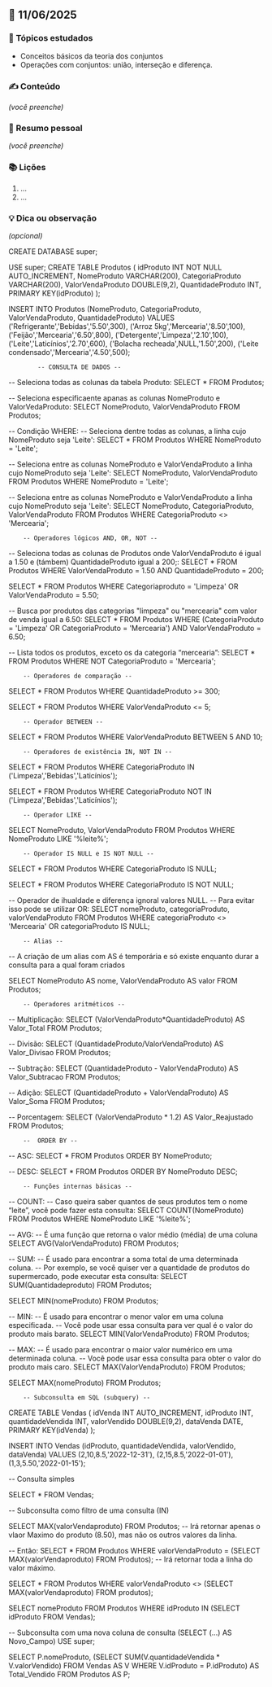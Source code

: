 ## 📅 11/06/2025

### 🧠 Tópicos estudados
- Conceitos básicos da teoria dos conjuntos
- Operações com conjuntos: união, interseção e diferença.

### ✍️ Conteúdo
*(você preenche)*

### 📌 Resumo pessoal
*(você preenche)*

### 📚 Lições
1. ...
2. ...

### 💡 Dica ou observação
*(opcional)*


CREATE DATABASE super;

USE super;
CREATE TABLE Produtos (
	idProduto INT NOT NULL AUTO_INCREMENT,
    NomeProduto VARCHAR(200),
    CategoriaProduto VARCHAR(200),
    ValorVendaProduto DOUBLE(9,2),
    QuantidadeProduto INT,
    PRIMARY KEY(idProduto)
);

INSERT INTO Produtos
(NomeProduto, CategoriaProduto, ValorVendaProduto, QuantidadeProduto)
VALUES
('Refrigerante','Bebidas','5.50',300),
('Arroz 5kg','Mercearia','8.50',100),
('Feijão','Mercearia','6.50',800),
('Detergente','Limpeza','2.10',100),
('Leite','Laticínios','2.70',600),
('Bolacha recheada',NULL,'1.50',200),
('Leite condensado','Mercearia','4.50',500);

			-- CONSULTA DE DADOS --
            
-- Seleciona todas as colunas da tabela Produto:
SELECT * FROM Produtos;


-- Seleciona especificaente apanas as colunas NomeProduto e ValorVedaProduto:
SELECT NomeProduto, ValorVendaProduto FROM Produtos;


-- Condição WHERE:
-- Seleciona dentre todas as colunas, a linha cujo NomeProduto seja 'Leite':
SELECT * FROM Produtos WHERE NomeProduto = 'Leite';


-- Seleciona entre as colunas NomeProduto e ValorVendaProduto a linha cujo NomeProduto seja 'Leite':
SELECT NomeProduto, ValorVendaProduto FROM Produtos WHERE NomeProduto = 'Leite';


-- Seleciona entre as colunas NomeProduto e ValorVendaProduto a linha cujo NomeProduto seja 'Leite':
SELECT NomeProduto, CategoriaProduto, ValorVendaProduto FROM Produtos WHERE CategoriaProduto <> 'Mercearia';


		-- Operadores lógicos AND, OR, NOT --

-- Seleciona todas as colunas de Produtos onde ValorVendaProduto é igual a 1.50 e (támbem) QuantidadeProduto igual a 200;:
SELECT * FROM Produtos WHERE ValorVendaProduto = 1.50 AND QuantidadeProduto = 200;


SELECT * FROM Produtos WHERE Categoriaproduto = 'Limpeza' OR ValorVendaProduto = 5.50;


-- Busca por produtos das categorias "limpeza" ou "mercearia" com valor de venda igual a 6.50:
SELECT * FROM Produtos WHERE (CategoriaProduto = 'Limpeza' OR CategoriaProduto = 'Mercearia') AND ValorVendaProduto = 6.50;


-- Lista todos os produtos, exceto os da categoria “mercearia”:
SELECT * FROM Produtos WHERE NOT CategoriaProduto = 'Mercearia';

		-- Operadores de comparação --

SELECT * FROM Produtos WHERE QuantidadeProduto >= 300;

SELECT * FROM Produtos WHERE ValorVendaProduto <= 5;

		-- Operador BETWEEN --

SELECT * FROM Produtos WHERE ValorVendaProduto BETWEEN 5 AND 10;

		-- Operadores de existência IN, NOT IN --

SELECT * FROM Produtos WHERE CategoriaProduto IN ('Limpeza','Bebidas','Laticínios');

SELECT * FROM Produtos WHERE CategoriaProduto NOT IN ('Limpeza','Bebidas','Laticínios');

		-- Operador LIKE --

SELECT NomeProduto, ValorVendaProduto FROM Produtos WHERE NomeProduto LIKE '%leite%';

		-- Operador IS NULL e IS NOT NULL --

SELECT * FROM Produtos WHERE CategoriaProduto IS NULL;

SELECT * FROM Produtos WHERE CategoriaProduto IS NOT NULL;

-- Operador de ihualdade e diferença ignoral valores NULL.
-- Para evitar isso pode se utilizar OR:
SELECT nomeProduto, categoriaProduto, valorVendaProduto FROM Produtos WHERE categoriaProduto <> 'Mercearia' OR categoriaProduto IS NULL;


		-- Alias --
-- A criação de um alias com AS é temporária e só existe enquanto durar a consulta para a qual foram criados

SELECT NomeProduto AS nome, ValorVendaProduto AS valor FROM Produtos;


		-- Operadores aritméticos --

-- Multiplicação:
SELECT (ValorVendaProduto*QuantidadeProduto) AS Valor_Total FROM Produtos;


-- Divisão:
SELECT (QuantidadeProduto/ValorVendaProduto) AS Valor_Divisao FROM Produtos;


-- Subtração:
SELECT (QuantidadeProduto - ValorVendaProduto) AS Valor_Subtracao FROM Produtos;


-- Adição:
SELECT (QuantidadeProduto + ValorVendaProduto) AS Valor_Soma FROM Produtos;

-- Porcentagem:
SELECT (ValorVendaProduto * 1.2) AS Valor_Reajustado FROM Produtos;

		--  ORDER BY --
-- ASC:
SELECT * FROM Produtos ORDER BY NomeProduto;

-- DESC:
SELECT * FROM Produtos ORDER BY NomeProduto DESC;

		-- Funções internas básicas --
 -- COUNT:
 -- Caso queira saber quantos de seus produtos tem o nome “leite”, você pode fazer esta consulta:
 SELECT COUNT(NomeProduto) FROM Produtos WHERE NomeProduto LIKE '%leite%';
 
 
-- AVG:
 -- É uma função que retorna o valor médio (média) de uma coluna
 SELECT AVG(ValorVendaProduto) FROM Produtos;
 
 
 -- SUM:
 -- É usado para encontrar a soma total de uma determinada coluna.
 -- Por exemplo, se você quiser ver a quantidade de produtos do supermercado, pode executar esta consulta:
 SELECT SUM(Quantidadeproduto) FROM Produtos;
 
SELECT MIN(nomeProduto) FROM Produtos;
  
  
 -- MIN:
 -- É usado para encontrar o menor valor em uma coluna especificada.
 -- Você pode usar essa consulta para ver qual é o valor do produto mais barato.
 SELECT MIN(ValorVendaProduto) FROM Produtos;
 
 -- MAX:
 -- É usado para encontrar o maior valor numérico em uma determinada coluna.
 -- Você pode usar essa consulta para obter o valor do produto mais caro.
 SELECT MAX(ValorVendaProduto) FROM Produtos;
 
 SELECT MAX(nomeProduto) FROM Produtos;
 
		-- Subconsulta em SQL (subquery) --
        
CREATE TABLE Vendas (
	idVenda INT AUTO_INCREMENT,
    idProduto INT,
    quantidadeVendida INT,
    valorVendido DOUBLE(9,2),
    dataVenda DATE,
    PRIMARY KEY(idVenda)
);

INSERT INTO Vendas
(idProduto, quantidadeVendida, valorVendido, dataVenda)
VALUES
(2,10,8.5,'2022-12-31'),
(2,15,8.5,'2022-01-01'),
(1,3,5.50,'2022-01-15');


-- Consulta simples

SELECT * FROM Vendas;

-- Subconsulta como filtro de uma consulta (IN)

SELECT MAX(valorVendaproduto) FROM Produtos; -- Irá retornar apenas o vlaor Maximo do produto (8.50), mas não os outros valores da linha.

-- Então:
SELECT * FROM Produtos WHERE valorVendaProduto = (SELECT MAX(valorVendaproduto) FROM Produtos); -- Irá retornar toda a linha do valor máximo.

SELECT * FROM Produtos WHERE valorVendaProduto <> (SELECT MAX(valorVendaproduto) FROM produtos);

SELECT nomeProduto FROM Produtos WHERE idProduto IN (SELECT idProduto FROM Vendas);


-- Subconsulta com uma nova coluna de consulta (SELECT (...) AS Novo_Campo)
USE super;

SELECT P.nomeProduto,
	(SELECT SUM(V.quantidadeVendida * V.valorVendido)
    FROM Vendas AS V
    WHERE V.idProduto = P.idProduto) AS Total_Vendido
FROM Produtos AS P;

 



